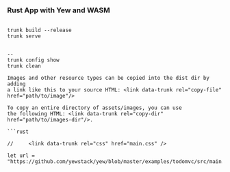 ### Rust App with Yew and WASM

```shell

trunk build --release
trunk serve


--
trunk config show
trunk clean

Images and other resource types can be copied into the dist dir by adding 
a link like this to your source HTML: <link data-trunk rel="copy-file" href="path/to/image"/>

To copy an entire directory of assets/images, you can use 
the following HTML: <link data-trunk rel="copy-dir" href="path/to/images-dir"/>.

```rust

//     <link data-trunk rel="css" href="main.css" /> 

let url = "https://github.com/yewstack/yew/blob/master/examples/todomvc/src/main.rs";

```
